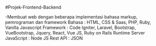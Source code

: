 #Projek-Frontend-Backend

-Membuat web dengan beberapa implementasi bahasa markup, pemrograman dan framework
Bahasa : HTML, CSS & Saas, PHP, Ruby, Vanilla Javascript
Framework : Code Igniter, Laravel, Bootstrap, VueBootstrap, Jquery, React, Vue JS, Ruby on Rails
Runtime Server JavaScript : Node JS
Rest API : JSON
